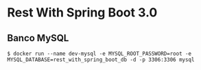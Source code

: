 # Rest With Spring Boot 3.0

## Banco MySQL

```shell
$ docker run --name dev-mysql -e MYSQL_ROOT_PASSWORD=root -e MYSQL_DATABASE=rest_with_spring_boot_db -d -p 3306:3306 mysql
```
